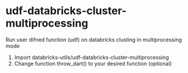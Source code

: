 
# udf-databricks-cluster-multiprocessing
Run user difned function (udf) on databricks clusting in multiprocessing mode

1. Import databricks-utils/udf-databricks-cluster-multiprocessing
2. Change function throw_dart() to your desired function (optional)
